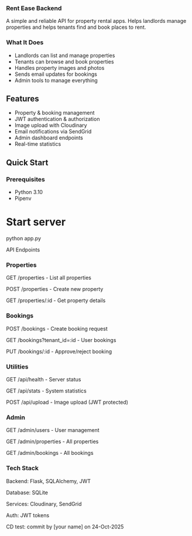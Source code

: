 ### Rent Ease Backend

A simple and reliable API for property rental apps. Helps landlords manage properties and helps tenants find and book places to rent.



### What It Does

- Landlords can list and manage properties
- Tenants can browse and book properties  
- Handles property images and photos
- Sends email updates for bookings
- Admin tools to manage everything






## Features

- Property & booking management
- JWT authentication & authorization  
- Image upload with Cloudinary
- Email notifications via SendGrid
- Admin dashboard endpoints
- Real-time statistics

## Quick Start

### Prerequisites
- Python 3.10
- Pipenv


# Start server
python app.py

API Endpoints

### Properties


GET /properties - List all properties

POST /properties - Create new property

GET /properties/:id - Get property details

### Bookings

POST /bookings - Create booking request

GET /bookings?tenant_id=:id - User bookings

PUT /bookings/:id - Approve/reject booking

### Utilities

GET /api/health - Server status

GET /api/stats - System statistics

POST /api/upload - Image upload (JWT protected)

### Admin


GET /admin/users - User management

GET /admin/properties - All properties

GET /admin/bookings - All bookings



### Tech Stack


Backend: Flask, SQLAlchemy, JWT

Database: SQLite

Services: Cloudinary, SendGrid

Auth: JWT tokens

CD test: commit by [your name] on 24-Oct-2025


